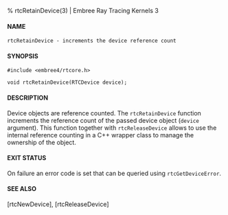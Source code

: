 % rtcRetainDevice(3) | Embree Ray Tracing Kernels 3

#### NAME

    rtcRetainDevice - increments the device reference count

#### SYNOPSIS

    #include <embree4/rtcore.h>

    void rtcRetainDevice(RTCDevice device);

#### DESCRIPTION

Device objects are reference counted. The `rtcRetainDevice` function
increments the reference count of the passed device object (`device`
argument). This function together with `rtcReleaseDevice` allows to use
the internal reference counting in a C++ wrapper class to manage the
ownership of the object.

#### EXIT STATUS

On failure an error code is set that can be queried using
`rtcGetDeviceError`.

#### SEE ALSO

[rtcNewDevice], [rtcReleaseDevice]
